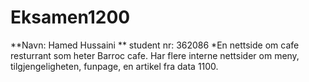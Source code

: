 # Eksamen1200

**Navn: Hamed Hussaini
** student nr: 362086
*En nettside om cafe resturrant som heter Barroc cafe. Har flere interne nettsider om meny, tilgjengeligheten, funpage, en artikel fra data 1100.